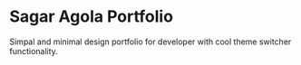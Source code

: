 # Sagar Agola Portfolio
Simpal and minimal design portfolio for developer with cool theme switcher functionality.
